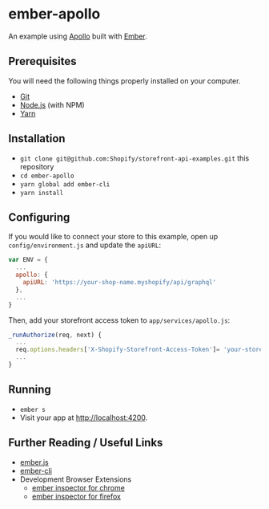 # ember-apollo

An example using [Apollo](http://www.apollodata.com/) built with [Ember](https://www.emberjs.com/).

## Prerequisites

You will need the following things properly installed on your computer.

* [Git](https://git-scm.com/)
* [Node.js](https://nodejs.org/) (with NPM)
* [Yarn](https://yarnpkg.com/en/)

## Installation

* `git clone git@github.com:Shopify/storefront-api-examples.git` this repository
* `cd ember-apollo`
* `yarn global add ember-cli`
* `yarn install`

## Configuring

If you would like to connect your store to this example, open up `config/environment.js` and update the `apiURL`:
```js
var ENV = {
  ...
  apollo: {
    apiURL: 'https://your-shop-name.myshopify/api/graphql'
  },
  ...
}
```
Then, add your storefront access token to `app/services/apollo.js`:
```js
_runAuthorize(req, next) {
  ...
  req.options.headers['X-Shopify-Storefront-Access-Token']= 'your-storefront-access-token';
  ...
}
```

## Running

* `ember s`
* Visit your app at [http://localhost:4200](http://localhost:4200).

## Further Reading / Useful Links

* [ember.js](http://emberjs.com/)
* [ember-cli](https://ember-cli.com/)
* Development Browser Extensions
  * [ember inspector for chrome](https://chrome.google.com/webstore/detail/ember-inspector/bmdblncegkenkacieihfhpjfppoconhi)
  * [ember inspector for firefox](https://addons.mozilla.org/en-US/firefox/addon/ember-inspector/)
